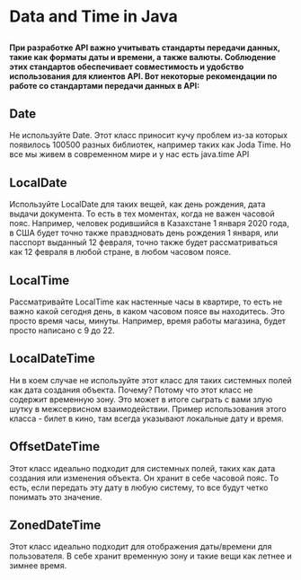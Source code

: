 # Data and Time in Java


## 

**При разработке API важно учитывать стандарты передачи данных, такие как форматы даты и времени, а также валюты. 
Соблюдение этих стандартов обеспечивает совместимость и удобство использования для клиентов API. 
Вот некоторые рекомендации по работе со стандартами передачи данных в API:**

## Date
Не используйте Date. Этот класс приносит кучу проблем из-за которых появилось 100500 разных библиотек, например таких как Joda Time. Но все мы живем в современном мире и у нас есть java.time API

## LocalDate

Используйте LocalDate для таких вещей, как день рождения, дата выдачи документа. То есть в тех моментах, когда не важен часовой пояс. Например, человек родившийся в Казахстане 1 января 2020 года, в США будет точно также правздновать день рождения 1 января, или пасспорт выданный 12 февраля, точно также будет рассматриваться как 12 февраля в любой стране, в любом часовом поясе.

## LocalTime

Рассматривайте LocalTime как настенные часы в квартире, то есть не важно какой сегодня день, в каком часовом поясе вы находитесь. Это просто время часы, минуты. Например, время работы магазина, будет просто написано с 9 до 22.

## LocalDateTime

Ни в коем случае не используйте этот класс для таких системных полей как дата создания объекта. Почему? Потому что этот класс не содержит временную зону. Это может в итоге сыграть с вами злую шутку в межсервисном взаимодействии. Пример использования этого класса - билет в кино, там всегда указывают локальные дату и время.

## OffsetDateTime

Этот класс идеально подходит для системных полей, таких как дата создания или изменения объекта. Он хранит в себе часовой пояс. То есть, если передать эту дату в любую систему, то все будут четко понимать это значение.

## ZonedDateTime

Этот класс идеально подходит для отображения даты/времени для пользователя. В себе хранит временную зону и такие вещи как летнее и зимнее время.